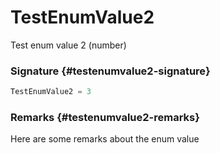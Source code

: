 # TestEnumValue2

Test enum value 2 (number)

### Signature {#testenumvalue2-signature}

```typescript
TestEnumValue2 = 3
```

### Remarks {#testenumvalue2-remarks}

Here are some remarks about the enum value

